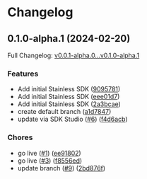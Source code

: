 # Changelog

## 0.1.0-alpha.1 (2024-02-20)

Full Changelog: [v0.0.1-alpha.0...v0.1.0-alpha.1](https://github.com/clibrain/node-sdk/compare/v0.0.1-alpha.0...v0.1.0-alpha.1)

### Features

* Add initial Stainless SDK ([9095781](https://github.com/clibrain/node-sdk/commit/9095781b1f87b07f987da0e5c2d23763cee0bda0))
* Add initial Stainless SDK ([eee01d7](https://github.com/clibrain/node-sdk/commit/eee01d787ae413b6c5e482b15769b5f505234e2d))
* Add initial Stainless SDK ([2a3bcae](https://github.com/clibrain/node-sdk/commit/2a3bcae8de28f84c113866eb4629a9731c994542))
* create default branch ([a1d7847](https://github.com/clibrain/node-sdk/commit/a1d78471c846230684211972601419220eb262ce))
* update via SDK Studio ([#6](https://github.com/clibrain/node-sdk/issues/6)) ([f4d6acb](https://github.com/clibrain/node-sdk/commit/f4d6acb0266ff336fd3c9845f33aec0dfb190b5f))


### Chores

* go live ([#1](https://github.com/clibrain/node-sdk/issues/1)) ([ee91802](https://github.com/clibrain/node-sdk/commit/ee9180238666614e20e1e5d8f43c57dde62e5b59))
* go live ([#3](https://github.com/clibrain/node-sdk/issues/3)) ([f8556ed](https://github.com/clibrain/node-sdk/commit/f8556ed369eb2fb568b8c093659ec3905c2d2c7e))
* update branch ([#9](https://github.com/clibrain/node-sdk/issues/9)) ([2bd876f](https://github.com/clibrain/node-sdk/commit/2bd876f50220f4971f978ad735171b94f4b6d758))
